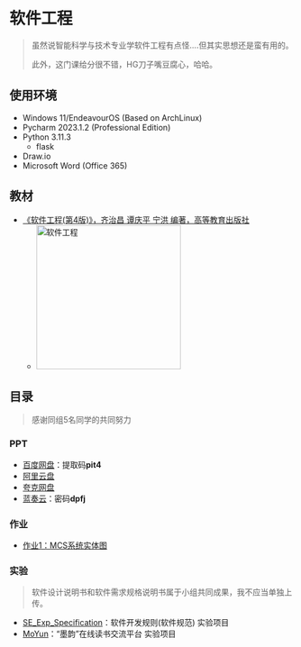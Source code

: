 # 软件工程

> 虽然说智能科学与技术专业学软件工程有点怪....但其实思想还是蛮有用的。
>
> 此外，这门课给分很不错，HG刀子嘴豆腐心，哈哈。

## 使用环境

* Windows 11/EndeavourOS (Based on ArchLinux)
* Pycharm 2023.1.2 (Professional Edition)
* Python 3.11.3
  * flask
* Draw.io
* Microsoft Word (Office 365)

## 教材

* [《软件工程(第4版)》，齐治昌 谭庆平 宁洪 编著，高等教育出版社](https://xuanshu.hep.com.cn/front/book/findBookDetails?bookId=5bed818bf18f967ee7f37a60)
  * <img alt="软件工程" width=256 src="https://hepshow-image-formal.oss-cn-beijing.aliyuncs.com/bookCover/2023-09-5w/651461700cf29057e92b5645.jpg">

## 目录

> 感谢同组5名同学的共同努力

### PPT

* [百度网盘](https://pan.baidu.com/s/1IzEC7CuhXBCnHaSIdjkJFQ?pwd=pit4)：提取码**pit4**
* [阿里云盘](https://www.aliyundrive.com/s/yyxBj8mh13V)
* [夸克网盘](https://pan.quark.cn/s/8f6b9d5f5448)
* [蓝奏云](https://steven-zhl.lanzoul.com/b04e737fg)：密码**dpfj**

### 作业

* [作业1：MCS系统实体图](./Homework/Hwk1/实体图.drawio)

### 实验

> 软件设计说明书和软件需求规格说明书属于小组共同成果，我不应当单独上传。

* [SE_Exp_Specification](./Experiments/SE_Exp_Specification)：软件开发规则(软件规范) 实验项目
* [MoYun](https://github.com/Steven-Zhl/MoYun)：“墨韵”在线读书交流平台 实验项目
